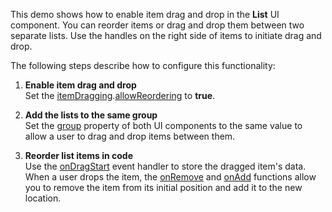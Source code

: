 This demo shows how to enable item drag and drop in the **List** UI component. You can reorder items or drag and drop them between two separate lists. Use the handles on the right side of items to initiate drag and drop.

The following steps describe how to configure this functionality:

1. **Enable item drag and drop**        
Set the [itemDragging](/Documentation/ApiReference/UI_Widgets/dxList/Configuration/#itemDragging).[allowReordering](/Documentation/ApiReference/UI_Widgets/dxSortable/Configuration/#allowReordering) to **true**.

1. **Add the lists to the same group**      
Set the [group](/Documentation/ApiReference/UI_Widgets/dxSortable/Configuration/#group) property of both UI components to the same value to allow a user to drag and drop items between them.

1. **Reorder list items in code**       
Use the [onDragStart](/Documentation/ApiReference/UI_Widgets/dxSortable/Configuration/#onDragStart) event handler to store the dragged item's data. When a user drops the item, the [onRemove](/Documentation/ApiReference/UI_Widgets/dxSortable/Configuration/#onRemove) and [onAdd](/Documentation/ApiReference/UI_Widgets/dxSortable/Configuration/#onAdd) functions allow you to remove the item from its initial position and add it to the new location.